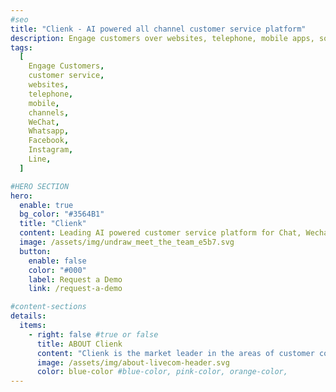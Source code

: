 ```yaml
---
#seo
title: "Clienk - AI powered all channel customer service platform"
description: Engage customers over websites, telephone, mobile apps, social media channels like WeChat, Whatsapp, Facebook, Instagram and many other popular messaging apps.
tags:
  [
    Engage Customers,
    customer service,
    websites,
    telephone,
    mobile,
    channels,
    WeChat,
    Whatsapp,
    Facebook,
    Instagram,
    Line,
  ]

#HERO SECTION
hero:
  enable: true
  bg_color: "#3564B1"
  title: "Clienk"
  content: Leading AI powered customer service platform for Chat, Wechat, WhatsApp, Phone, E-Mail, Facebook, Weibo, Instagram and App.
  image: /assets/img/undraw_meet_the_team_e5b7.svg
  button:
    enable: false
    color: "#000"
    label: Request a Demo
    link: /request-a-demo

#content-sections
details:
  items:
    - right: false #true or false
      title: ABOUT Clienk
      content: "Clienk is the market leader in the areas of customer communication and online conversion solutions, allowing companies to help their customers faster and more efficiently. This boosts sales, customer satisfaction and confidence, while saving costs. Companies like Bally, Hogans, Baccarat, ele.me, Clarins, Caudalie, Asurion, Philips, TOD'S, Hogan, PCCW, Pernod Ricard, Chow Tai Fook, TPV, Suunto, Baopals, Guerlain, China Telecom, Thomas Cook and Web International English implemented Clienk products and solutions in China, and found that the synergy and return of their customer communication and e-commerce investments strongly increased. <br><br> Clienk is the platform for your all-channel customer communication. This intelligent, web-based application bundles your big data environment, chat messages, (400/800) telephone, voice and video conversations, emails, web interactions, Wechat, Facebook Messenger, WhatsApp Business Messenger, Apple Business Chat, Line, Instagram, your native APP messages, customer logs and surfing behavior into one customer profile. Clienk delivers high-end tailor made solutions with their unified communication platform and integrates your CRM, ERP, WFM, OMS seamlessly. <br><br> In addition, Clienk can assign every contact request – regardless of the communication channel - to the most suited representative, so achieving higher service levels at lower costs. What's more, Clienk's solutions distinguish themselves with an excellent accessibility, stability, reliability, and an uncomplicated user interface. This way, Clienk offers the only fully integrated all-channel communication platform without time-consuming implementations. This makes Clienk's proposition unique."
      image: /assets/img/about-livecom-header.svg
      color: blue-color #blue-color, pink-color, orange-color,
---
```

